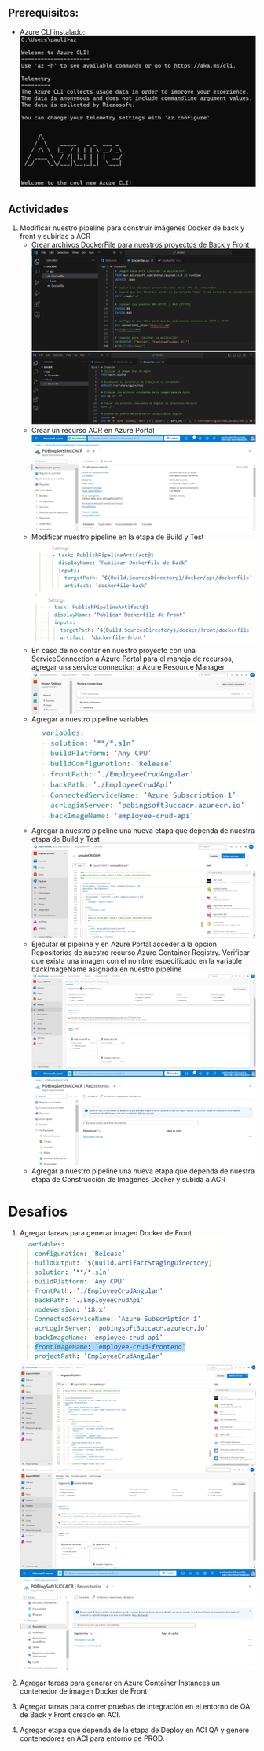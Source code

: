 ## Prerequisitos:
- Azure CLI instalado:
![](imagenes/1.png)

## Actividades
1. Modificar nuestro pipeline para construir imágenes Docker de back y front y subirlas a ACR
    - Crear archivos DockerFile para nuestros proyectos de Back y Front
    ![](imagenes/2.png)
    ![](imagenes/3.png)
    - Crear un recurso ACR en Azure Portal
    ![](imagenes/4.png)
    - Modificar nuestro pipeline en la etapa de Build y Test
    ![](imagenes/5.png)
    ![](imagenes/6.png)
    - En caso de no contar en nuestro proyecto con una ServiceConnection a Azure Portal para el manejo de recursos, agregar una service connection a Azure Resource Manager
    ![](imagenes/7.png)
    - Agregar a nuestro pipeline variables
    ![](imagenes/8.png)
    - Agregar a nuestro pipeline una nueva etapa que dependa de nuestra etapa de Build y Test
    ![](imagenes/9.png)
    - Ejecutar el pipeline y en Azure Portal acceder a la opción Repositorios de nuestro recurso Azure Container Registry. Verificar que exista una imagen con el nombre especificado en la variable backImageName asignada en nuestro pipeline
    ![](imagenes/10.png)
    ![](imagenes/11.png)
    - Agregar a nuestro pipeline una nueva etapa que dependa de nuestra etapa de Construcción de Imagenes Docker y subida a ACR

# Desafios
1. Agregar tareas para generar imagen Docker de Front
![](imagenes/12.png)
![](imagenes/13.png)
![](imagenes/14.png)
![](imagenes/15.png)
2. Agregar tareas para generar en Azure Container Instances un contenedor de imagen Docker de Front.

3. Agregar tareas para correr pruebas de integración en el entorno de QA de Back y Front creado en ACI.

4. Agregar etapa que dependa de la etapa de Deploy en ACI QA y genere contenedores en ACI para entorno de PROD.
